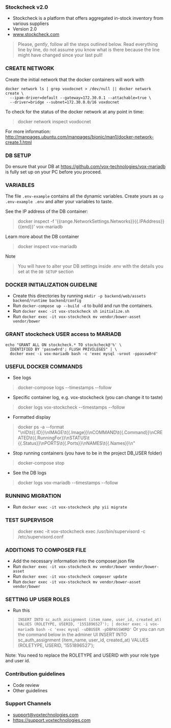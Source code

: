 ### Stockcheck v2.0

* Stockcheck is a platform that offers aggregated in-stock inventory from 
various suppliers
* Version 2.0
* www.stockcheck.com

> Please, *gently*, follow all the steps outlined below.
Read everything line by line, do not assume you know what is there 
because the line might have changed since your last pull!

### CREATE NETWORK
Create the initial network that the docker containers will work with

```
docker network ls | grep voxdocnet > /dev/null || docker network create \
  --ipam-driver=default --gateway=172.30.0.1 --attachable=true \
  --driver=bridge --subnet=172.30.0.0/16 voxdocnet
```

To check for the status of the docker network at any point in time:
> docker network inspect voxdocnet

For more information: http://manpages.ubuntu.com/manpages/bionic/man1/docker-network-create.1.html

### DB SETUP
Do ensure that your DB at https://github.com/vox-technologies/vox-mariadb 
is fully set up on your PC before you proceed.

### VARIABLES
The file `.env-example` contains all the dynamic variables.
Create yours as `cp .env-example .env` and alter your variables to taste.

See the IP address of the DB container:
> docker inspect -f '{{range.NetworkSettings.Networks}}{{.IPAddress}}{{end}}' vox-mariadb

Learn more about the DB container
> docker inspect vox-mariadb

Note
> You will have to alter your DB settings inside .env with the details you set at the `DB SETUP` section

### DOCKER INITIALIZATION GUIDELINE
* Create this directories by running `mkdir -p backend/web/assets backend/runtime backend/config`
* Run `docker-compose up --build -d` to build and run the containers.
* Run `docker exec -it vox-stockcheck sh initialize.sh`
* Run `docker exec -it vox-stockcheck mv vendor/bower-asset vendor/bower`

### GRANT stockcheck USER access to MARIADB
```
echo "GRANT ALL ON stockcheck.* TO stockcheck@'%' \
  IDENTIFIED BY 'passw0rd'; FLUSH PRIVILEGES" | \
  docker exec -i vox-mariadb bash -c 'exec mysql -uroot -ppassw0rd'
```

### USEFUL DOCKER COMMANDS
* See logs
> docker-compose logs --timestamps --follow
* Specific container log, e.g. vox-stockcheck (you can change it to taste)
> docker logs vox-stockcheck --timestamps --follow
* Formatted display
> docker ps -a --format "\nID\t{{.ID}}\nIMAGE\t{{.Image}}\nCOMMAND\t{{.Command}}\nCREATED\t{{.RunningFor}}\nSTATUS\t\
{{.Status}}\nPORTS\t{{.Ports}}\nNAMES\t{{.Names}}\n"
* Stop running containers (you have to be in the project DB_USER folder)
> docker-compose stop
* See the DB logs
> docker logs vox-mariadb --timestamps --follow

### RUNNING MIGRATION
* Run `docker exec -it vox-stockcheck php yii migrate`

### TEST SUPERVISOR
> docker exec -it vox-stockcheck exec /usr/bin/supervisord -c /etc/supervisord.conf

### ADDITIONS TO COMPOSER FILE
* Add the necessary information into the composer.json file
* Run `docker exec -it vox-stockcheck mv vendor/bower vendor/bower-asset`
* Run `docker exec -it vox-stockcheck composer update`
* Run `docker exec -it vox-stockcheck mv vendor/bower-asset vendor/bower`


### SETTING UP USER ROLES
* Run this  
> `INSERT INTO sc_auth_assignment (item_name, user_id, created_at) VALUES (ROLETYPE, USERID, '1551896527'); | docker exec -i vox-mariadb bash -c 'exec mysql -uDBUSER -pDBPASSWORD'`
Or you can run the command below in the adminer UI
> INSERT INTO sc_auth_assignment (item_name, user_id, created_at) VALUES (ROLETYPE, USERID, '1551896527');

Note: You need to replace the ROLETYPE and USERID with your role type and user id.


### Contribution guidelines
* Code review
* Other guidelines

### Support Channels
* support@voxtechnologies.com
* https://support.voxtechnologies.com
